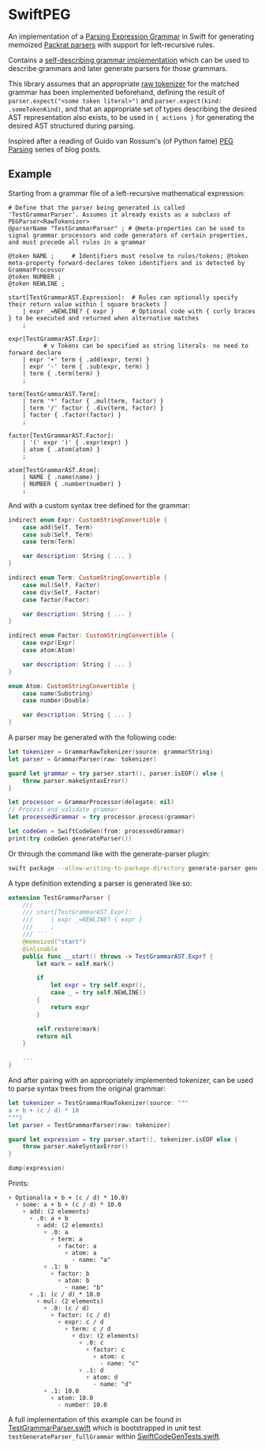 # SwiftPEG

An implementation of a [Parsing Expression Grammar](https://en.wikipedia.org/wiki/Parsing_expression_grammar) in Swift for generating memoized [Packrat parsers](https://en.wikipedia.org/wiki/Packrat_parser) with support for left-recursive rules.

Contains a [self-describing grammar implementation](Sources/SwiftPEG/Grammar/metagrammar.gram) which can be used to describe grammars and later generate parsers for those grammars.

This library assumes that an appropriate [raw tokenizer](Sources/SwiftPEG/RawTokenizerType.swift) for the matched grammar has been implemented beforehand, defining the result of `parser.expect("<some token literal>")` and `parser.expect(kind: .someTokenKind)`, and that an appropriate set of types describing the desired AST representation also exists, to be used in `{ actions }` for generating the desired AST structured during parsing.

Inspired after a reading of Guido van Rossum's (of Python fame) [PEG Parsing](https://medium.com/@gvanrossum_83706/peg-parsing-series-de5d41b2ed60) series of blog posts.

## Example

Starting from a grammar file of a left-recursive mathematical expression:

```
# Define that the parser being generated is called 'TestGrammarParser'. Assumes it already exists as a subclass of PEGParser<RawTokenizer>
@parserName "TestGrammarParser" ; # @meta-properties can be used to signal grammar processors and code generators of certain properties, and must precede all rules in a grammar

@token NAME ;     # Identifiers must resolve to rules/tokens; @token meta-property forward-declares token identifiers and is detected by GrammarProcessor
@token NUMBER ;
@token NEWLINE ;

start[TestGrammarAST.Expression]:  # Rules can optionally specify their return value within [ square brackets ]
    | expr _=NEWLINE? { expr }     # Optional code with { curly braces } to be executed and returned when alternative matches
    ;

expr[TestGrammarAST.Expr]:
          # v Tokens can be specified as string literals- no need to forward declare
    | expr '+' term { .add(expr, term) }
    | expr '-' term { .sub(expr, term) }
    | term { .term(term) }
    ;

term[TestGrammarAST.Term]:
    | term '*' factor { .mul(term, factor) }
    | term '/' factor { .div(term, factor) }
    | factor { .factor(factor) }
    ;

factor[TestGrammarAST.Factor]:
    | '(' expr ')' { .expr(expr) }
    | atom { .atom(atom) }
    ;

atom[TestGrammarAST.Atom]:
    | NAME { .name(name) }
    | NUMBER { .number(number) }
    ;
```

And with a custom syntax tree defined for the grammar:

```swift
indirect enum Expr: CustomStringConvertible {
    case add(Self, Term)
    case sub(Self, Term)
    case term(Term)

    var description: String { ... }
}

indirect enum Term: CustomStringConvertible {
    case mul(Self, Factor)
    case div(Self, Factor)
    case factor(Factor)

    var description: String { ... }
}

indirect enum Factor: CustomStringConvertible {
    case expr(Expr)
    case atom(Atom)

    var description: String { ... }
}

enum Atom: CustomStringConvertible {
    case name(Substring)
    case number(Double)

    var description: String { ... }
}
```

A parser may be generated with the following code:

```swift
let tokenizer = GrammarRawTokenizer(source: grammarString)
let parser = GrammarParser(raw: tokenizer)

guard let grammar = try parser.start(), parser.isEOF() else {
    throw parser.makeSyntaxError()
}

let processor = GrammarProcessor(delegate: nil)
// Process and validate grammar
let processedGrammar = try processor.process(grammar)

let codeGen = SwiftCodeGen(from: processedGrammar)
print(try codeGen.generateParser())
```

Or through the command like with the generate-parser plugin:

```bash
swift package --allow-writing-to-package-directory generate-parser generate --grammar-file ./grammar.gram --output TestGrammarParser.swift
```

A type definition extending a parser is generated like so:

```swift
extension TestGrammarParser {
    /// ```
    /// start[TestGrammarAST.Expr]:
    ///     | expr _=NEWLINE? { expr }
    ///     ;
    /// ```
    @memoized("start")
    @inlinable
    public func __start() throws -> TestGrammarAST.Expr? {
        let mark = self.mark()

        if
            let expr = try self.expr(),
            case _ = try self.NEWLINE()
        {
            return expr
        }

        self.restore(mark)
        return nil
    }

    ...
}
```

And after pairing with an appropriately implemented tokenizer, can be used to parse syntax trees from the original grammar:

```swift
let tokenizer = TestGrammarRawTokenizer(source: """
a + b + (c / d) * 10
""")
let parser = TestGrammarParser(raw: tokenizer)

guard let expression = try parser.start(), tokenizer.isEOF else {
    throw parser.makeSyntaxError()
}

dump(expression)
```

Prints:

```
▿ Optional(a + b + (c / d) * 10.0)
  ▿ some: a + b + (c / d) * 10.0
    ▿ add: (2 elements)
      ▿ .0: a + b
        ▿ add: (2 elements)
          ▿ .0: a
            ▿ term: a
              ▿ factor: a
                ▿ atom: a
                  - name: "a"
          ▿ .1: b
            ▿ factor: b
              ▿ atom: b
                - name: "b"
      ▿ .1: (c / d) * 10.0
        ▿ mul: (2 elements)
          ▿ .0: (c / d)
            ▿ factor: (c / d)
              ▿ expr: c / d
                ▿ term: c / d
                  ▿ div: (2 elements)
                    ▿ .0: c
                      ▿ factor: c
                        ▿ atom: c
                          - name: "c"
                    ▿ .1: d
                      ▿ atom: d
                        - name: "d"
          ▿ .1: 10.0
            ▿ atom: 10.0
              - number: 10.0
```

A full implementation of this example can be found in [TestGrammarParser.swift](Tests/SwiftPEGTests/TestGrammarParser.swift) which is bootstrapped in unit test `testGenerateParser_fullGrammar` within [SwiftCodeGenTests.swift](Tests/SwiftPEGTests/CodeGen+Swift/SwiftCodeGenTests.swift).
